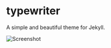 typewriter
==========

A simple and beautiful theme for Jekyll.

![Screenshot](https://raw.githubusercontent.com/alixedi/typewriter/master/images/screenshot.png)
